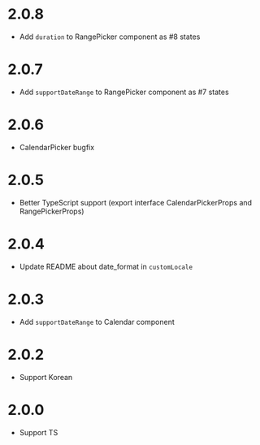 # 2.0.8

- Add ```duration``` to RangePicker component as #8 states

# 2.0.7

- Add ```supportDateRange``` to RangePicker component as #7 states

# 2.0.6

- CalendarPicker bugfix

# 2.0.5

- Better TypeScript support (export interface CalendarPickerProps and RangePickerProps)

# 2.0.4

- Update README about date_format in ```customLocale```

# 2.0.3

- Add ```supportDateRange``` to Calendar component

# 2.0.2

- Support Korean

# 2.0.0

- Support TS